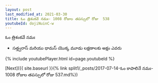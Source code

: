 ```yaml
---
layout: post
last_modified_at: 2021-03-30
title: ఓం త్రిశంకవే నమః- 1008 రోజుల తపస్సులో రోజు  538
youtubeId: dojiNuinC-w
---
```

 
 
 ఓం త్రిశంకవే నమః  
 
 -  సత్త్వరాస్ మరియు థామస్ యొక్క మూడు లక్షణాలకు అక్షం ఎవరు 
 
  
 
  
 
 
 
 
 
 


{% include youtubePlayer.html id=page.youtubeId %}
 
[Next]({{ site.baseurl }}{% link  split1/_posts/2017-07-14-ఓం కాపాలినే నమః- 1008 రోజుల తపస్సులో రోజు  537.md%})
 
